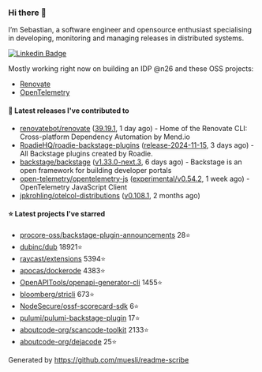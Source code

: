 ### Hi there 👋

I’m Sebastian, a software engineer and opensource enthusiast specialising in developing, monitoring and managing releases in distributed systems.    

[![Linkedin Badge](https://img.shields.io/badge/-LinkedIn-blue?style=flat&logo=Linkedin&logoColor=white&link=https://www.linkedin.com/in/sebastian-poxhofer/)](https://www.linkedin.com/in/sebastian-poxhofer/)

Mostly working right now on building an IDP @n26 and these OSS projects:
- [Renovate](https://github.com/renovatebot/renovate)
- [OpenTelemetry](https://github.com/open-telemetry)



#### 🚀 Latest releases I've contributed to

- [renovatebot/renovate](https://github.com/renovatebot/renovate) ([39.19.1](https://github.com/renovatebot/renovate/releases/tag/39.19.1), 1 day ago) - Home of the Renovate CLI: Cross-platform Dependency Automation by Mend.io
- [RoadieHQ/roadie-backstage-plugins](https://github.com/RoadieHQ/roadie-backstage-plugins) ([release-2024-11-15](https://github.com/RoadieHQ/roadie-backstage-plugins/releases/tag/release-2024-11-15), 3 days ago) - All Backstage plugins created by Roadie.
- [backstage/backstage](https://github.com/backstage/backstage) ([v1.33.0-next.3](https://github.com/backstage/backstage/releases/tag/v1.33.0-next.3), 6 days ago) - Backstage is an open framework for building developer portals
- [open-telemetry/opentelemetry-js](https://github.com/open-telemetry/opentelemetry-js) ([experimental/v0.54.2](https://github.com/open-telemetry/opentelemetry-js/releases/tag/experimental/v0.54.2), 1 week ago) - OpenTelemetry JavaScript Client
- [jpkrohling/otelcol-distributions](https://github.com/jpkrohling/otelcol-distributions) ([v0.108.1](https://github.com/jpkrohling/otelcol-distributions/releases/tag/v0.108.1), 2 months ago)

#### ⭐ Latest projects I've starred

- [procore-oss/backstage-plugin-announcements](https://github.com/procore-oss/backstage-plugin-announcements) 28⭐
- [dubinc/dub](https://github.com/dubinc/dub) 18921⭐
- [raycast/extensions](https://github.com/raycast/extensions) 5394⭐
- [apocas/dockerode](https://github.com/apocas/dockerode) 4383⭐
- [OpenAPITools/openapi-generator-cli](https://github.com/OpenAPITools/openapi-generator-cli) 1455⭐
- [bloomberg/stricli](https://github.com/bloomberg/stricli) 673⭐
- [NodeSecure/ossf-scorecard-sdk](https://github.com/NodeSecure/ossf-scorecard-sdk) 6⭐
- [pulumi/pulumi-backstage-plugin](https://github.com/pulumi/pulumi-backstage-plugin) 17⭐
- [aboutcode-org/scancode-toolkit](https://github.com/aboutcode-org/scancode-toolkit) 2133⭐
- [aboutcode-org/dejacode](https://github.com/aboutcode-org/dejacode) 25⭐



Generated by https://github.com/muesli/readme-scribe
